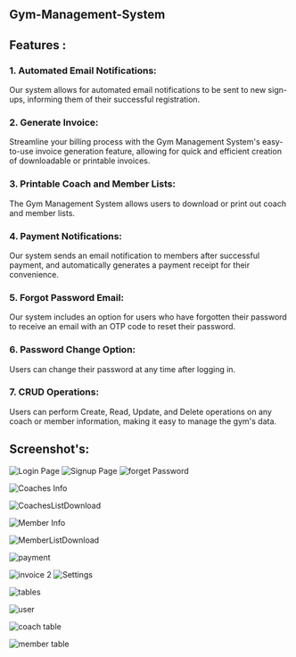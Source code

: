 ## Gym-Management-System

## Features :
### 1. Automated Email Notifications: 
Our system allows for automated email notifications to be sent to new sign-ups, informing them of their successful registration.


### 2. Generate Invoice: 
Streamline your billing process with the Gym Management System's easy-to-use invoice generation feature, allowing for quick and efficient creation of downloadable or printable invoices.

### 3. Printable Coach and Member Lists: 
The Gym Management System allows users to download or print out coach and member lists.


### 4. Payment Notifications:
Our system sends an email notification to members after successful payment, and automatically generates a payment receipt for their convenience.


### 5. Forgot Password Email:
Our system includes an option for users who have forgotten their password to receive an email with an OTP code to reset their password.


### 6. Password Change Option: 
Users can change their password at any time after logging in.


### 7. CRUD Operations: 
Users can perform Create, Read, Update, and Delete operations on any coach or member information, making it easy to manage the gym's data.

## Screenshot's: 
![Login Page](https://user-images.githubusercontent.com/110332302/235241118-8722485e-f7de-4288-b182-0e51b246cdee.png)
![Signup Page](https://user-images.githubusercontent.com/110332302/235241184-cf8a0da2-8118-48d9-abe3-61edb1638f3b.png)
![forget Password](https://user-images.githubusercontent.com/110332302/235241222-726ef6fa-150a-4706-a561-d516df9bde11.png)



![Coaches Info](https://user-images.githubusercontent.com/110332302/235239064-a3614eee-55a7-4fbc-a423-cc3290c89115.png)

![CoachesListDownload](https://user-images.githubusercontent.com/110332302/235239085-3d8f7fc3-8765-4792-8706-f283c5ac2ca9.png)

![Member Info](https://user-images.githubusercontent.com/110332302/235239110-fa8a767d-cd02-4615-801b-3e98d9a68d30.png)


![MemberListDownload](https://user-images.githubusercontent.com/110332302/235239140-659a6cfe-0a9d-40b4-95bc-08ee6547ae24.png)

![payment](https://user-images.githubusercontent.com/110332302/235239238-48fc36d6-925a-433e-9018-9b7855a5189d.png)

![invoice 2](https://user-images.githubusercontent.com/110332302/235242548-4ba4abe7-9182-4c42-80b8-6112ef88ab82.png)
![Settings](https://user-images.githubusercontent.com/110332302/235239278-e081a0c7-8de3-436f-aacd-18e7d390c92c.png)


![tables](https://user-images.githubusercontent.com/110332302/235239439-048556a7-fc46-4497-8502-af5dfe4cdc21.png)




![user](https://user-images.githubusercontent.com/110332302/235239456-2b213c74-b364-4355-9308-f591f141a72b.png)

![coach table](https://user-images.githubusercontent.com/110332302/235239473-d56296ab-1295-4f14-8d47-3fc95cbdb7cc.png)

![member table](https://user-images.githubusercontent.com/110332302/235239592-4d082c1c-476f-4ded-a2be-16f7b8f3b3b2.png)













